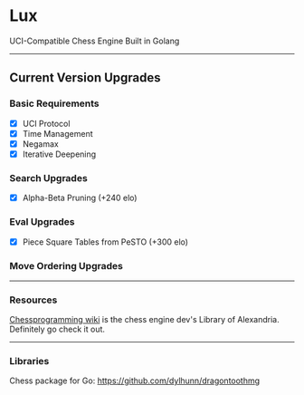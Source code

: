 # Lux
UCI-Compatible Chess Engine Built in Golang

---

## Current Version Upgrades

### Basic Requirements

 - [x] UCI Protocol
 - [x] Time Management
 - [x] Negamax
 - [x] Iterative Deepening

### Search Upgrades

 - [x] Alpha-Beta Pruning (+240 elo)

### Eval Upgrades

 - [x] Piece Square Tables from PeSTO (+300 elo)

### Move Ordering Upgrades

---

### Resources

[Chessprogramming wiki](https://www.chessprogramming.org/Main_Page) is the chess engine dev's Library of Alexandria. Definitely go check it out.

---

### Libraries 

Chess package for Go: https://github.com/dylhunn/dragontoothmg